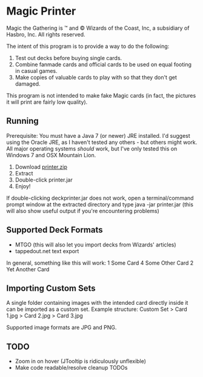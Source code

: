 # Magic Printer
Magic the Gathering is &trade; and &copy; Wizards of the Coast, Inc, a subsidiary of Hasbro, Inc. All rights reserved.

The intent of this program is to provide a way to do the following:

1. Test out decks before buying single cards.
2. Combine fanmade cards and official cards to be used on equal footing in casual games.
3. Make copies of valuable cards to play with so that they don't get damaged.

This program is not intended to make fake Magic cards (in fact, the pictures it will print are fairly low quality).

## Running
Prerequisite: You must have a Java 7 (or newer) JRE installed. I'd suggest using the Oracle JRE, as I haven't tested any others - but others might work. All major operating systems _should_ work, but I've only tested this on Windows 7 and OSX Mountain Lion.

1. Download [printer.zip](https://github.com/forana/Deck-Printer/raw/master/dist/printer.zip)
2. Extract
3. Double-click printer.jar
4. Enjoy!

If double-clicking deckprinter.jar does not work, open a terminal/command prompt window at the extracted directory and type
	java -jar printer.jar
(this will also show useful output if you're encountering problems)

## Supported Deck Formats
+ MTGO (this will also let you import decks from Wizards' articles)
+ tappedout.net text export

In general, something like this will work:
	1	Some Card
	4	Some Other Card
	2	Yet Another Card

## Importing Custom Sets
A single folder containing images with the intended card directly inside it can be imported as a custom set. Example structure:
	Custom Set
	 > Card 1.jpg
	 > Card 2.jpg
	 > Card 3.jpg

Supported image formats are JPG and PNG.

## TODO
+ Zoom in on hover (JTooltip is ridiculously unflexible)
+ Make code readable/resolve cleanup TODOs
